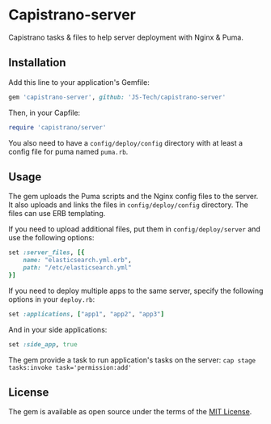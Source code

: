 # Capistrano-server

Capistrano tasks & files to help server deployment with Nginx & Puma.

## Installation

Add this line to your application's Gemfile:

```ruby
gem 'capistrano-server', github: 'JS-Tech/capistrano-server'
```

Then, in your Capfile:

```ruby
require 'capistrano/server'
```
You also need to have a `config/deploy/config` directory with at least a config file for puma named `puma.rb`.

## Usage

The gem uploads the Puma scripts and the Nginx config files to the server. It also uploads and links the files in `config/deploy/config` directory. The files can use ERB templating.

If you need to upload additional files, put them in `config/deploy/server` and use the following options:
```ruby
set :server_files, [{
    name: "elasticsearch.yml.erb",
    path: "/etc/elasticsearch.yml"
}]
```

If you need to deploy multiple apps to the same server, specify the following options in your `deploy.rb`:
```ruby
set :applications, ["app1", "app2", "app3"]
```
And in your side applications:
```ruby
set :side_app, true
```

The gem provide a task to run application's tasks on the server: `cap stage tasks:invoke task='permission:add'`

## License

The gem is available as open source under the terms of the [MIT License](http://opensource.org/licenses/MIT).
